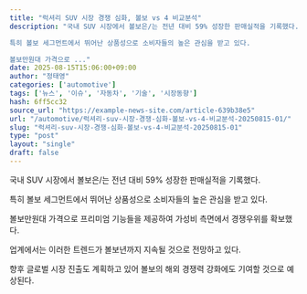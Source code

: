 ```yaml
---
title: "럭셔리 SUV 시장 경쟁 심화, 볼보 vs 4 비교분석"
description: "국내 SUV 시장에서 볼보은/는 전년 대비 59% 성장한 판매실적을 기록했다.

특히 볼보 세그먼트에서 뛰어난 상품성으로 소비자들의 높은 관심을 받고 있다.

볼보만원대 가격으로 ..."
date: 2025-08-15T15:06:00+09:00
author: "정태영"
categories: ['automotive']
tags: ['뉴스', '이슈', '자동차', '기술', '시장동향']
hash: 6ff5cc32
source_url: "https://example-news-site.com/article-639b38e5"
url: "/automotive/럭셔리-suv-시장-경쟁-심화-볼보-vs-4-비교분석-20250815-01/"
slug: "럭셔리-suv-시장-경쟁-심화-볼보-vs-4-비교분석-20250815-01"
type: "post"
layout: "single"
draft: false
---
```


국내 SUV 시장에서 볼보은/는 전년 대비 59% 성장한 판매실적을 기록했다.

특히 볼보 세그먼트에서 뛰어난 상품성으로 소비자들의 높은 관심을 받고 있다.

볼보만원대 가격으로 프리미엄 기능들을 제공하여 가성비 측면에서 경쟁우위를 확보했다.

업계에서는 이러한 트렌드가 볼보년까지 지속될 것으로 전망하고 있다.

향후 글로벌 시장 진출도 계획하고 있어 볼보의 해외 경쟁력 강화에도 기여할 것으로 예상된다.

